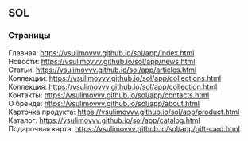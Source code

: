 ## SOL

### Страницы

Главная: https://vsulimovvv.github.io/sol/app/index.html  
Новости: https://vsulimovvv.github.io/sol/app/news.html  
Статьи: https://vsulimovvv.github.io/sol/app/articles.html  
Коллекции: https://vsulimovvv.github.io/sol/app/collections.html  
Коллекция: https://vsulimovvv.github.io/sol/app/collection.html  
Контакты: https://vsulimovvv.github.io/sol/app/contacts.html  
О бренде: https://vsulimovvv.github.io/sol/app/about.html  
Карточка продукта: https://vsulimovvv.github.io/sol/app/product.html  
Каталог: https://vsulimovvv.github.io/sol/app/catalog.html  
Подарочная карта: https://vsulimovvv.github.io/sol/app/gift-card.html  
